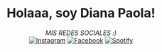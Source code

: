 <h1 align="center">
Holaaa, soy Diana Paola!
</h1>
<div align="center">
<i>MIS REDES SOCIALES :) </i><br>
<a href="https://www.instagram.com/anaidzzzz?igsh=djkyNzVoazRkMGdx" target="_blank"><img src="https://img.shields.io/badge/Instagram-%23E4405F.svg?&style=flat-square&logo=instagram&logoColor=white" alt="Instagram"></a>
<a href="https://www.facebook.com/anaid.vpf?mibextid=ZbWKwL" target="_blank"><img src="https://img.shields.io/badge/Facebook-%231877F2.svg?&style=flat-square&logo=facebook&logoColor=white" alt="Facebook"></a>
<a href="https://spotify.link/S282gUKwiKb" target="_blank"><img src="https://img.shields.io/badge/Spotify-%231ED760.svg?&style=flat-square&logo=spotify&logoColor=white" alt="Spotify"></a>

</div>




